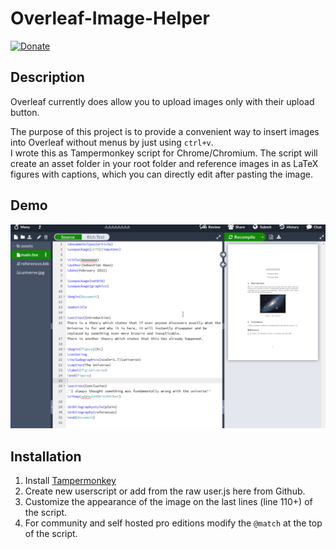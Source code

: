 # Overleaf-Image-Helper
[![Donate](https://img.shields.io/badge/Donate-PayPal-green.svg)](https://www.paypal.com/donate?hosted_button_id=UPTPRDZGCRPJ8)

## Description
Overleaf currently does allow you to upload images only with their upload button.

The purpose of this project is to provide a convenient way to insert images into Overleaf without menus by just using `ctrl+v`.  
I wrote this as Tampermonkey script for Chrome/Chromium. The script will create an asset folder in your root folder and reference images in as LaTeX figures with captions, which you can directly edit after pasting the image.

## Demo
![demo](paste-from-clipboard.gif)

## Installation

1. Install [Tampermonkey](https://chrome.google.com/webstore/detail/tampermonkey/dhdgffkkebhmkfjojejmpbldmpobfkfo?hl=de)
2. Create new userscript or add from the raw user.js here from Github.
3. Customize the appearance of the image on the last lines (line 110+) of the script.
4. For community and self hosted pro editions modify the `@match` at the top of the script.